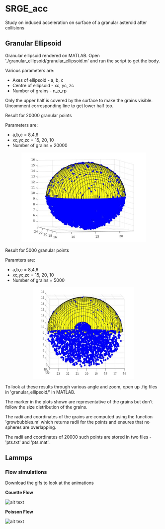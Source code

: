 # SRGE_acc
Study on induced acceleration on surface of a granular asteroid after collisions

## Granular Ellipsoid
Granular ellipsoid rendered on MATLAB. Open './granular_ellipsoid/granular_ellipsoid.m' and run the script to get the body.

Various parameters are:
 * Axes of ellipsoid - a, b, c
 * Centre of ellipsoid - xc, yc, zc
 * Number of grains - n_o_rp
 
Only the upper half is covered by the surface to make the grains visible. Uncomment corresponding line to get 
lower half too.

Result for 20000 granular points

Parameters are:
 * a,b,c = 8,4,6
 * xc,yc,zc = 15, 20, 10
 * Number of grains = 20000

<p align="center">
  <img width="399" height="289" src="https://raw.githubusercontent.com/Stav42/SRGE_acc/main/granular_ellipsoid/granular_ellipsoid_20000.png">
</p>

Result for 5000 granular points

Paramters are:
 * a,b,c = 8,4,6
 * xc,yc,zc = 15, 20, 10
 * Number of grains = 5000

<p align="center">
  <img width="326" height="294" src="https://raw.githubusercontent.com/Stav42/SRGE_acc/main/granular_ellipsoid/granular_ellipsoid_5000.jpg">
</p>

To look at these results through various angle and zoom, open up .fig files in 'granular_ellipsoid/' in MATLAB.

The marker in the plots shown are representative of the grains but don't follow the size distribution of the grains. 

The radii and coordinates of the grains are computed using the function 'growbubbles.m' which returns radii for the points and ensures that no spheres are overlapping. 

The radii and coordinates of 20000 such points are stored in two files - 'pts.txt' and 'pts.mat'.

## Lammps 

### Flow simulations

Download the gifs to look at the animations

**Couette Flow**

![alt text](https://raw.githubusercontent.com/Stav42/SRGE_acc/main/lammps/flow/couette.gif "Couette Flow")

**Poisson Flow**

![alt text](https://im6.ezgif.com/tmp/ezgif-6-5e935146b645.gif "Poisson Flow")




